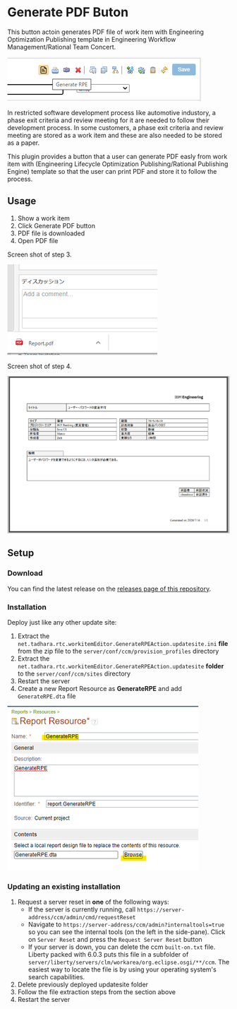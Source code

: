 # Generate PDF Buton 
This button actoin generates PDF file of work item with Engineering Optimization Publishing template in Engineering Workflow Management/Rational Team Concert.

![Overview](https://github.com/tadhara/ewm_generate_pdf/blob/master/doc/image/ButtonImage.png)

In restricted software development process like automotive industory,  a phase exit criteria and review meeting for it are needed to follow their development process.
In some customers, a phase exit criteria and review meeting are stored as a work item and these are also needed to be stored as a paper.

This plugin provides a button that a user can generate PDF easly from work item with (Engineering Lifecycle Optimization Publishing/Rational Publishing Engine) template so that the user can print PDF and store it to follow the process.

## Usage
1. Show a work item
2. Click Generate PDF button
3. PDF file is downloaded
4. Open PDF file

Screen shot of step 3.

![Download PDF](https://github.com/tadhara/ewm_generate_pdf/blob/master/doc/image/download.png)

Screen shot of step 4.

![Downloaded PDF](https://github.com/tadhara/ewm_generate_pdf/blob/master/doc/image/PDF_small.png)

## Setup

### Download
You can find the latest release on the [releases page of this repository](https://github.com/tadhara/ewm_generate_pdf/releases).

### Installation
Deploy just like any other update site:

1. Extract the `net.tadhara.rtc.workitemEditor.GenerateRPEAction.updatesite.ini` **file** from the zip file to the `server/conf/ccm/provision_profiles` directory
2. Extract the `net.tadhara.rtc.workitemEditor.GenerateRPEAction.updatesite` **folder** to the `server/conf/ccm/sites` directory
3. Restart the server
4. Create a new Report Resource as **GenerateRPE** and add `GenerateRPE.dta` file

![ReportResource](https://github.com/tadhara/ewm_generate_pdf/blob/master/doc/image/ReportResource4.png)


### Updating an existing installation
1. Request a server reset in **one** of the following ways:
    * If the server is currently running, call `https://server-address/ccm/admin/cmd/requestReset`
    * Navigate to `https://server-address/ccm/admin?internaltools=true` so you can see the internal tools (on the left in the side-pane). Click on `Server Reset` and press the `Request Server Reset` button
    * If your server is down, you can delete the ccm `built-on.txt` file. Liberty packed with 6.0.3 puts this file in a subfolder of `server/liberty/servers/clm/workarea/org.eclipse.osgi/**/ccm`. The easiest way to locate the file is by using your operating system's search capabilities.
2. Delete previously deployed updatesite folder
3. Follow the file extraction steps from the section above
4. Restart the server
